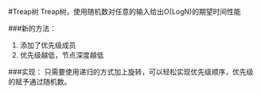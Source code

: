 #Treap树
Treap树，使用随机数对任意的输入给出O(LogN)的期望时间性能

###新的方法：   
1. 添加了优先级成员
2. 优先级越低，节点深度越低

###实现：
只需要使用递归的方式加上旋转，可以轻松实现优先级顺序，优先级的赋予通过随机数。